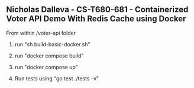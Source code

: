 ## Nicholas Dalleva - CS-T680-681 - Containerized Voter API Demo With Redis Cache using Docker

From within /voter-api folder 

1. run "sh build-basic-docker.sh"

2. run "docker compose build"

3. run "docker compose up"

4. Run tests using "go test ./tests -v"

